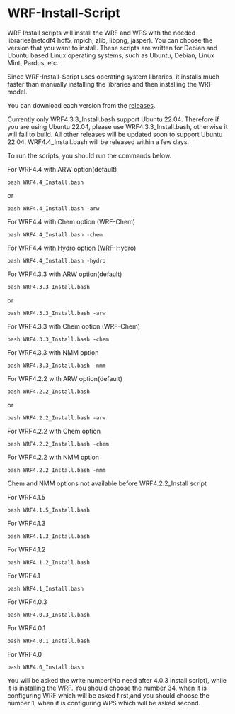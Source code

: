 # WRF-Install-Script


WRF Install scripts will install the WRF and WPS with the needed libraries(netcdf4 hdf5, mpich, zlib, libpng, jasper). You can choose the version that you want to install. These scripts are written for Debian and Ubuntu based Linux operating systems, such as Ubuntu, Debian, Linux Mint, Pardus, etc.

Since WRF-Install-Script uses operating system libraries, it installs much faster than manually installing the libraries and then installing the WRF model.

You can download each version from the [releases](https://github.com/bakamotokatas/WRF-Install-Script/releases).

Currently only WRF4.3.3_Install.bash support Ubuntu 22.04. Therefore if you are using Ubuntu 22.04, please use WRF4.3.3_Install.bash, otherwise it will fail to build. All other releases will be updated soon to support Ubuntu 22.04. WRF4.4_Install.bash will be released within a few days.

To run the scripts, you should run the commands below.

For WRF4.4 with ARW option(default)

```
bash WRF4.4_Install.bash
```
or
```
bash WRF4.4_Install.bash -arw
```

For WRF4.4 with Chem option (WRF-Chem)
```
bash WRF4.4_Install.bash -chem
```

For WRF4.4 with Hydro option (WRF-Hydro)
```
bash WRF4.4_Install.bash -hydro
```

For WRF4.3.3 with ARW option(default)

```
bash WRF4.3.3_Install.bash
```
or
```
bash WRF4.3.3_Install.bash -arw
```

For WRF4.3.3 with Chem option (WRF-Chem)
```
bash WRF4.3.3_Install.bash -chem
```
For WRF4.3.3 with NMM option
```
bash WRF4.3.3_Install.bash -nmm
```



For WRF4.2.2 with ARW option(default)

```
bash WRF4.2.2_Install.bash
```
or
```
bash WRF4.2.2_Install.bash -arw
```

For WRF4.2.2 with Chem option
```
bash WRF4.2.2_Install.bash -chem
```
For WRF4.2.2 with NMM option
```
bash WRF4.2.2_Install.bash -nmm
```
Chem and NMM options not available before WRF4.2.2_Install script

For WRF4.1.5

```
bash WRF4.1.5_Install.bash
```

For WRF4.1.3

```
bash WRF4.1.3_Install.bash
```

For WRF4.1.2

```
bash WRF4.1.2_Install.bash
```

For WRF4.1

```
bash WRF4.1_Install.bash
```

For WRF4.0.3

```
bash WRF4.0.3_Install.bash
```

For WRF4.0.1

```
bash WRF4.0.1_Install.bash
```


For WRF4.0

```
bash WRF4.0_Install.bash
```



You will be asked the write number(No need after 4.0.3 install script), while it is installing the WRF. You should choose the number 34, when it is configuring WRF which will be asked first,and you should choose the number 1, when it is configuring WPS which will be asked second.
